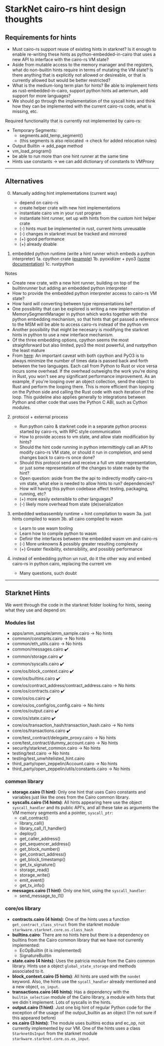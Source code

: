 # StarkNet cairo-rs hint design thoughts

## Requirements for hints
- Must cairo-rs support reuse of existing hints in starknet? Is it enough to enable re-writing these hints as python-embedded-in-cairo that uses a new API to interface with the cairo-rs VM state?
- Aside from mutable access to the memory manager and the registers, what do non-builtin hints require in terms of mutating the VM state? Is there anything that is explicitly not allowed or desireable, or that is currently allowed but would be better restricted?
- What is the medium-long term plan for hints? Be able to implement hints as rust-embedded-in-cairo, support python hints ad aeternum, add support for more languages?
- We should go through the implementation of the syscall hints and think how they can be implemented with the current cairo-rs code, what is missing, etc.

Required functionality that is currently not implemented by cairo-rs:
- Temporary Segments: 
  - segments.add_temp_segment()
  - (this segments is also relocated -> check for added relocation rules)
- Output Builtin -> add_page method
- vm_load_program()
- be able to run more than one hint runner at the same time
- Hints use constants -> we can add dictionary of constants to VMProxy

---

## Alternatives
0. Manually adding hint implementations (current way)
	- depend on cairo-rs
	- create helper crate with new hint implementations
	- instantiate cairo vm in your rust program
	- instantiate hint runner, set up with hints from the custom hint helper crate
    - (-) hints must be implemented in rust, current hints unreusable
    - (-) changes in starknet must be tracked and mirrored
    - (+) good performance
    - (+) already doable

1. embedded python runtime (write a hint runner which embeds a python interpreter)
1a. cpython crate ([example](https://github.com/dgrunwald/rust-cpython#example-program-displaying-the-value-of-sysversion))
1b. pyoxidizer + pyo3 ([some documentation](https://pyoxidizer.readthedocs.io/en/stable/pyoxidizer_overview.html#how-it-works))
1c. rustpython

Notes
- Create new crate, with a new hint runner, building on top of the builtinrunner but adding an embedded python interpreter
- How to provide the embedded python interpreter access to cairo-rs VM state?
- How hard will converting between type representations be? 
- One possibility that can be explored is writing a new implementation of MemorySegmentManager in python which works together with the python embedding mechanism, so that hints that get passed a reference to the MSM will be able to access cairo-rs instead of the python vm
- Another possibility that might be necesary is modifying the starknet hints in python to use a new interface mechanism.
- Of the three embedding options, cpython seems the most straighforward but also limited, pyo3 the most powerful, and rustpython the least mature
- From [here](https://www.infoworld.com/article/3664124/how-to-use-rust-with-python-and-python-with-rust.html):
      An important caveat with both cpython and PyO3 is to always minimize the number of times data is passed back and forth between the two languages.
      Each call from Python to Rust or vice versa incurs some overhead.
      If the overhead outweighs the work you're doing in Rust, you won't see any significant performance improvement.
      As an example, if you're looping over an object collection, send the object to Rust and perform the looping there.
      This is more efficient than looping on the Python side and calling the Rust code with each iteration of the loop.
      This guideline also applies generally to integrations between Python and other code that uses the Python C ABI, such as Cython modules.

2. protocol + external process
    - Run python cairo & starknet code in a separate python process started by cairo-rs, with RPC style communication
	- How to provide access to vm state, and allow state modification by hints?
	- Should the hint code running in python intermittingly call an API to modify cairo-rs VM state, or should it run in completion, and send changes back to cairo-rs once done?
	- Should this protocol send and receive a full vm state representation, or just some representation of the changes to state made by the hint?
	- Open question: aside from the the api to indirectly modify cairo-rs vm state, what else is needed to allow hints to run? dependencies?
	- How will having this python codebase affect testing, packaging, running, etc?
	- (+) more easily extensible to other languages?
	- (-) likely more overhead from state (de)serialization

3. embedded webassembly runtime + hint compilation to wasm
    3a. just hints compiled to wasm
    3b. all cairo compiled to wasm
    - Learn to use wasm tooling
    - Learn how to compile python to wasm
    - Definir the interfaces between the embedded wasm vm and cairo-rs
    - (-) More unknowns & possibly greater resulting complexity
    - (+) Greater flexibility, extensibility, and possibly performance

4. instead of embedding python un rust, do it the other way and embed cairo-rs in python cairo, replacing the current vm
     - Many questions, such doubt

---
## Starknet Hints

We went through the code in the starknet folder looking for hints, seeing what they use and depend on: 

### Modules list
* apps/amm_sample/amm_sample.cairo -> No hints
* common/constants.cairo -> No hints
* common/eth_utils.cairo -> No hints
* common/messages.cairo :heavy_check_mark: 
* common/storage.cairo :heavy_check_mark:
* common/syscalls.cairo :heavy_check_mark:
* core/os/block_context.cairo :heavy_check_mark:
* core/os/builtins.cairo :heavy_check_mark:
* core/os/contract_address/contract_address.cairo -> No hints
* core/os/contracts.cairo :heavy_check_mark:
* core/os/os.cairo :heavy_check_mark:
* core/os/os_config/os_config.cairo -> No hints
* core/os/output.cairo :heavy_check_mark:
* core/os/state.cairo :heavy_check_mark:
* core/os/transaction_hash/transaction_hash.cairo -> No hints
* core/os/transactions.cairo :heavy_check_mark:
* core/test_contract/delegate_proxy.cairo -> No hints
* core/test_contract/dummy_account.cairo -> No hints
* security/starknet_common.cairo -> No hints
* testing/test.cairo -> No hints
* testing/test_unwhitelisted_hint.cairo
* third_party/open_zeppelin/Account.cairo -> No hints
* third_party/open_zeppelin/utils/constants.cairo -> No hints

### common library
* **storage.cairo (1 hint)**: Only one hint that uses Cairo constants and variables just like the ones from the Cairo common library.
* **syscalls.cairo (14 hints)**: All hints appearing here use the object `syscall_handler` and its public API's, and all these take as arguments the VM memory segments and a pointer, `syscall_ptr`:
    * call_contract()
    * library_call()
    * library_call_l1_handler()
    * deploy()
    * get_caller_address()
    * get_sequencer_address()
    * get_block_number()
    * get_contract_address()
    * get_block_timestamp()
    * get_tx_signature()
    * storage_read()
    * storage_write()
    * emit_event()
    * get_tx_info()
* **messages.cairo (1 hint)**: Only one hint, using the `syscall_handler`:
    * send_message_to_l1()

### core/os library
* **contracts.cairo (4 hints)**: One of the hints uses a function `get_contract_class_struct` from the starknet module `starkware.starknet.core.os.class_hash` 
* **builtins.cairo**: There are no hints here but there is a dependency on builtins from the Cairo common library that we have not currently implemented:
    * EcOpBuiltin (it is implemented)
    * SignatureBuiltin
* **state.cairo (4 hints)**: Uses the patricia module from the Cairo common library. Hints use a object `global_state_storage` and methods associated to it.
* **block_context.cairo (5 hints)**: All hints are used with the `nondet` keyword. Also, the hints use the `sycall_handler` already mentioned and a new object, `os_input`.
* **transactions.cairo (46 hints)**: Has a dependency with the `builtin_selection` module of the Cairo library, a module with hints that we didn´t implement. Lots of syscalls in the hints.
* **output.cairo (1 hint)**: Just one big hint of regular Python code for the exception of the usage of the output_builtin as an object (I'm not sure if this appeared before)
* **os.cairo (3 hints)**: The module uses builtins ecdsa and ec_op, not currently implemented by our VM. One of the hints uses a class `StarknetOsInput` from the starknet module `starkware.starknet.core.os.os_input`.

